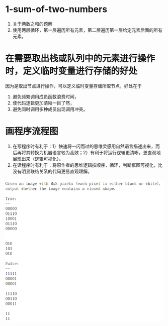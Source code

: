 # 1-sum-of-two-numbers
1. 关于两数之和的题解
2. 使用两层循环，第一层遍历所有元素，第二层遍历第一层给定元素后面的所有元素。

# 在需要取出栈或队列中的元素进行操作时，定义临时变量进行存储的好处
因为是取出节点进行操作，可以定义临时变量存储所取节点，好处在于 
1. 避免频繁调用成员函数浪费时间， 
2. 使代码逻辑更加清晰一目了然， 
3. 避免同时调用多种成员出现调用冲突。

# 画程序流程图
1. 在写程序时有利于：1）快速将一闪而过的思维灵感用自然语言描述出来，而后再将其转换为机器语言较为高效；2）有利于将运行逻辑更清晰，更直观地展现出来（逻辑可视化）。
2. 在读程序时有利于：将原作者的思维逻辑按顺序，循环，判断框图可视化，比没有明显联结关系的代码更易直观理解。

![](https://github.com/Conan-Peng/1-sum-of-two-numbers/blob/master/WechatIMG1351.png)

